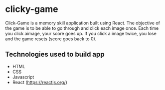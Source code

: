 # clicky-game
Click-Game is a memory skill application built using React. The objective of the game is to be able to go through and click each image once. Each time you click aimage, your score goes up. If you click a image twice, you lose and the game resets (score goes back to 0).

## <a name="technologies-used"></a> Technologies used to build app

* HTML
* CSS
* Javascript
* React (<https://reactjs.org/>)
